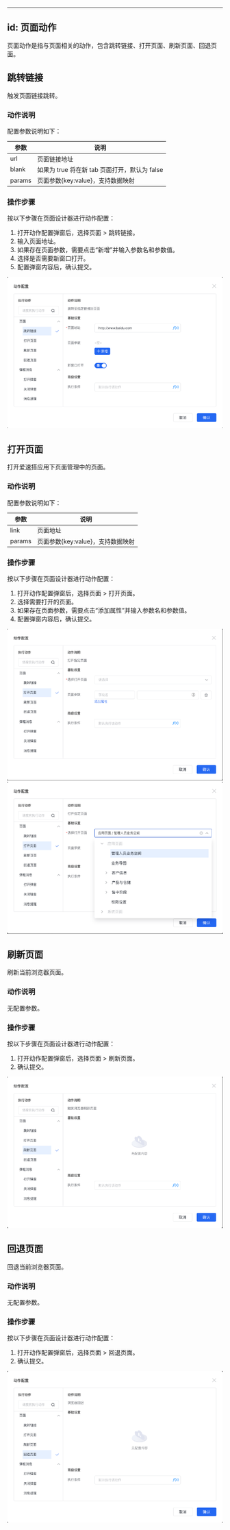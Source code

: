 
---
id: 页面动作
---


页面动作是指与页面相关的动作，包含跳转链接、打开页面、刷新页面、回退页面。

## 跳转链接

触发页面链接跳转。

### 动作说明

配置参数说明如下：

| 参数	| 说明	|
|  ----  | ----  |
| url	| 页面链接地址|
| blank	| 如果为 true 将在新 tab 页面打开，默认为 false|
| params	| 页面参数{key:value}，支持数据映射|

### 操作步骤
按以下步骤在页面设计器进行动作配置：
1. 打开动作配置弹窗后，选择页面 > 跳转链接。
2. 输入页面地址。
3. 如果存在页面参数，需要点击“新增”并输入参数名和参数值。
4. 选择是否需要新窗口打开。
5. 配置弹窗内容后，确认提交。

![image](/img/页面设计/设计器/通用机制/配置事件交互/42ccde158425b4c36b9fc3a1f.png)

## 打开页面

打开爱速搭应用下页面管理中的页面。

### 动作说明

配置参数说明如下：

| 参数	| 说明	|
|  ----  | ----  |
| link	| 页面地址|
| params	| 页面参数{key:value}，支持数据映射|

### 操作步骤
按以下步骤在页面设计器进行动作配置：
1. 打开动作配置弹窗后，选择页面 > 打开页面。
2. 选择需要打开的页面。
3. 如果存在页面参数，需要点击“添加属性”并输入参数名和参数值。
4. 配置弹窗内容后，确认提交。

![image](/img/页面设计/设计器/通用机制/配置事件交互/1166c5c48bac4f04d68988c54.png)
![image](/img/页面设计/设计器/通用机制/配置事件交互/5aa0dbe9ed135fd012619499e.png)

## 刷新页面

刷新当前浏览器页面。

### 动作说明

无配置参数。

### 操作步骤
按以下步骤在页面设计器进行动作配置：
1. 打开动作配置弹窗后，选择页面 > 刷新页面。
2. 确认提交。

![image](/img/页面设计/设计器/通用机制/配置事件交互/6fa634dfae4ce6dbaaef4f76d.png)

## 回退页面

回退当前浏览器页面。

### 动作说明

无配置参数。

### 操作步骤
按以下步骤在页面设计器进行动作配置：
1. 打开动作配置弹窗后，选择页面 > 回退页面。
2. 确认提交。

![image](/img/页面设计/设计器/通用机制/配置事件交互/5e5363a95cb8dc099f6efaf22.png)